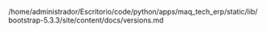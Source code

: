 /home/administrador/Escritorio/code/python/apps/maq_tech_erp/static/lib/bootstrap-5.3.3/site/content/docs/versions.md